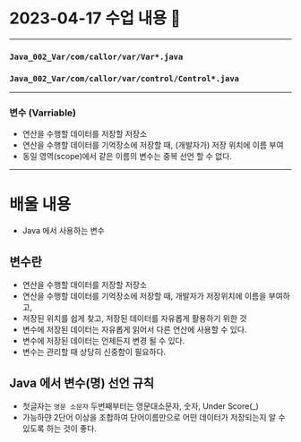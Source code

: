 # 2023-04-17 수업 내용 :rabbit:   

***
### `Java_002_Var/com/callor/var/Var*.java`
### `Java_002_Var/com/callor/var/control/Control*.java`
***
### 변수 (Varriable)
- 연산을 수행할 데이터를 저장할 저장소
- 연산을 수행할 데이터를 기억장소에 저장할 때, (개발자가) 저장 위치에 이름 부여
- 동일 영역(scope)에서 같은 이름의 변수는 중복 선언 할 수 없다.
***

# 배울 내용
- Java 에서 사용하는 변수

## 변수란
- 연산을 수행할 데이터를 저장할 저장소
- 연산을 수행할 데이터를 기억장소에 저장할 때, 개발자가 저장위치에 이름을 부여하고,
- 저장된 위치를 쉽게 찾고, 저장된 데이터를 자유롭게 활용하기 위한 것
- 변수에 저장된 데이터는 자유롭게 읽어서 다른 연산에 사용할 수 있다. 
- 변수에 저장된 데이터는 언제든지 변경 될 수 있다.
- 변수는 관리할 때 상당히 신중함이 필요하다.

## Java 에서 변수(명) 선언 규칙
- 첫글자는 `영문 소문자` 두번째부터는 영문대소문자, 숫자, Under Score(_)
- 가능하먄 2단어 이상을 조합하여 단어이름만으로 어떤 데이터가 저장되는지 알 수 있도록 하는 것이 좋다.


